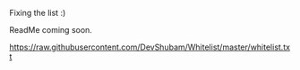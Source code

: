 Fixing the list :)

ReadMe coming soon.

https://raw.githubusercontent.com/DevShubam/Whitelist/master/whitelist.txt
